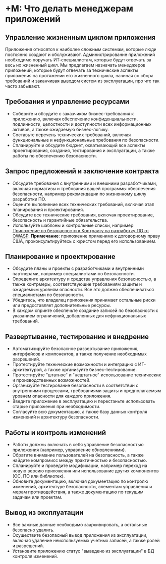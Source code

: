 # +М: Что делать менеджерам приложений

## Управление жизненным циклом приложения

Приложения относятся к наиболее сложным системам, которые люди постоянно создают и обслуживают. Администрирование приложений необходимо поручать ИТ-специалистам, которые будут отвечать за весь их жизненный цикл. Мы предлагаем назначать менеджеров приложений, которые будут отвечать за технические аспекты приложения на протяжении его жизненного цикла, начиная со сбора требований и заканчивая выводом систем из эксплуатации, про что так часто забывают.

## Требования и управление ресурсами

- Соберите и обсудите с заказчиком бизнес-требования к приложению, включая обеспечение конфиденциальности, подлинности, целостности и доступности всех информационных активов, а также ожидаемую бизнес-логику.
- Составьте перечень технических требований, включая  функциональные и нефункциональные требования по безопасности.
- Спланируйте и обсудите бюджет, охватывающий все аспекты проектирования, создания, тестирования и эксплуатации, а также работы по обеспечению безопасности.

## Запрос предложений и заключение контракта

- Обсудите требования с внутренними и внешними разработчиками, включая нормативы и требования вашей программы обеспечения безопасности, например рекомендации по жизненному циклу разработки ПО.
- Оцените выполнение всех технических требований, включая этап планирования и проектирования.
- Обсудите все технические требования, включая проектирование, безопасность и гарантийные обязательства.
- Используйте шаблоны и контрольные списки, например [Приложение по безопасности к Контракту на разработку ПО от OWASP](https://owasp.org/www-community/OWASP_Secure_Software_Contract_Annex). **Примечание**: приложение применимо к договорному праву США, проконсультируйтесь с юристом перед его использованием.

## Планирование и проектирование

- Обсудите планы и проекты с разработчиками и внутренними партнерами, например специалистами по безопасности.
- Определите архитектуру и средства управления безопасностью, а также контрмеры, соответствующие требованиям защиты и ожидаемым уровням опасности. Все это должно обеспечиваться специалистами по безопасности.
- Убедитесь, что владелец приложения принимает остальные риски или предоставляет дополнительные ресурсы.
- В каждом спринте обеспечьте создание записей по безопасности с указанием ограничений, добавленных для нефункциональных требований.

## Развертывание, тестирование и внедрение

- Автоматизируйте безопасное развертывание приложения, интерфейсов и компонентов, а также получение необходимых разрешений.
- Протестируйте технические возможности и интеграцию с ИТ-архитектурой, а также организуйте бизнес-тестирование.
- Протестируйте "штатное" и "нештатное" использование технических и производственных возможностей.
- Организуйте тестирование безопасности в соответствии с внутренними процессами, требованиями защиты и предполагаемым уровнем опасности для каждого приложения.
- Введите приложение в эксплуатацию и перестаньте использовать старые приложения при необходимости.
- Согласуйте всю документацию, а также базу данных контроля изменений и архитектуру безопасности.

## Работы и контроль изменений

- Работы должны включать в себя управление безопасностью приложения (например, управление обновлениями).
- Обратите внимание пользователей на безопасность, а также найдите компромисс между практичностью и безопасностью.
- Спланируйте и проведите модификации, например переход на новую версию приложения или использование других компонентов (ОС, ПО или библиотек).
- Обновите документацию, включая документацию по контролю изменений, архитектуре безопасности, элементам управления и мерам противодействия, а также документацию по текущим задачам или проектам.

## Вывод из эксплуатации

- Все важные данные необходимо заархивировать, а остальные безопасно удалить.
- Осуществите безопасный вывод приложения из эксплуатации, включая удаление неиспользуемых учетных записей, а также ролей и разрешений.
- Установите приложению статус "выведено из эксплуатации" в БД контроля изменений.